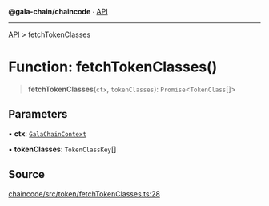 **@gala-chain/chaincode** ∙ [API](../exports.md)

***

[API](../exports.md) > fetchTokenClasses

# Function: fetchTokenClasses()

> **fetchTokenClasses**(`ctx`, `tokenClasses`): `Promise`\<`TokenClass`[]\>

## Parameters

▪ **ctx**: [`GalaChainContext`](../classes/GalaChainContext.md)

▪ **tokenClasses**: `TokenClassKey`[]

## Source

[chaincode/src/token/fetchTokenClasses.ts:28](https://github.com/GalaChain/sdk/blob/bcbbb18/chaincode/src/token/fetchTokenClasses.ts#L28)
